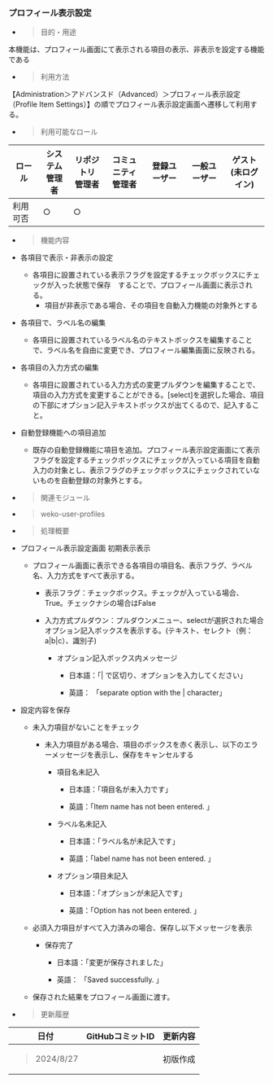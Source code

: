 ### プロフィール表示設定

  - > 目的・用途

本機能は、プロフィール画面にて表示される項目の表示、非表示を設定する機能である

  - > 利用方法

【Administration＞アドバンスド（Advanced）＞プロフィール表示設定（Profile Item Settings）】の順でプロフィール表示設定画面へ遷移して利用する。

  - > 利用可能なロール

<table>
<thead>
<tr class="header">
<th>ロール</th>
<th>システム<br />
管理者</th>
<th>リポジトリ<br />
管理者</th>
<th>コミュニティ<br />
管理者</th>
<th>登録ユーザー</th>
<th>一般ユーザー</th>
<th>ゲスト<br />
(未ログイン)</th>
</tr>
</thead>
<tbody>
<tr class="odd">
<td>利用可否</td>
<td>○</td>
<td>○</td>
<td></td>
<td></td>
<td></td>
<td></td>
</tr>
</tbody>
</table>

  - > 機能内容

  - 各項目で表示・非表示の設定

      - 各項目に設置されている表示フラグを設定するチェックボックスにチェックが入った状態で保存　することで、プロフィール画面に表示される。
          - 項目が非表示である場合、その項目を自動入力機能の対象外とする

  - 各項目で、ラベル名の編集

      - 各項目に設置されているラベル名のテキストボックスを編集することで、ラベル名を自由に変更でき、プロフィール編集画面に反映される。

  - 各項目の入力方式の編集

      - 各項目に設置されている入力方式の変更プルダウンを編集することで、項目の入力方式を変更することができる。\[select\]を選択した場合、項目の下部にオプション記入テキストボックスが出てくるので、記入すること。

  - 自動登録機能ヘの項目追加

      - 既存の自動登録機能に項目を追加。プロフィール表示設定画面にて表示フラグを設定するチェックボックスにチェックが入っている項目を自動入力の対象とし、表示フラグのチェックボックスにチェックされていないものを自動登録の対象外とする。

<!-- end list -->

  - > 関連モジュール

<!-- end list -->

  - > weko-user-profiles

<!-- end list -->

  - > 処理概要

  - プロフィール表示設定画面 初期表示表示

      - プロフィール画面に表示できる各項目の項目名、表示フラグ、ラベル名、入力方式をすべて表示する。

          - 表示フラグ：チェックボックス。チェックが入っている場合、True。チェックナシの場合はFalse

          - 入力方式プルダウン：プルダウンメニュー、selectが選択された場合オプション記入ボックスを表示する。(テキスト、セレクト（例：a\|b\|c）、識別子)

              - オプション記入ボックス内メッセージ

                  - 日本語：「\| で区切り、オプションを入力してください」

                  - 英語： 「separate option with the \| character」

  - 設定内容を保存

      - 未入力項目がないことをチェック

          - 未入力項目がある場合、項目のボックスを赤く表示し、以下のエラーメッセージを表示し、保存をキャンセルする

              - 項目名未記入

                  - 日本語：「項目名が未入力です」

                  -  英語：「Item name has not been entered. 」

              - ラベル名未記入

                  - 日本語：「ラベル名が未記入です」

                  - 英語：「label name has not been entered. 」

              - オプション項目未記入

                  - 日本語：「オプションが未記入です」

                  - 英語：「Option has not been entered. 」

      - 必須入力項目がすべて入力済みの場合、保存し以下メッセージを表示

          - 保存完了

              - 日本語：「変更が保存されました」

              - 英語： 「Saved successfully. 」

      - 保存された結果をプロフィール画面に渡す。

  - > 更新履歴

<table>
<thead>
<tr class="header">
<th>日付</th>
<th>GitHubコミットID</th>
<th>更新内容</th>
</tr>
</thead>
<tbody>
<tr class="odd">
<td><blockquote>
<p>2024/8/27</p>
</blockquote></td>
<td></td>
<td>初版作成</td>
</tr>
</tbody>
</table>
